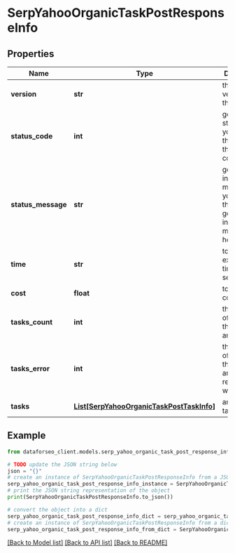 # SerpYahooOrganicTaskPostResponseInfo


## Properties

Name | Type | Description | Notes
------------ | ------------- | ------------- | -------------
**version** | **str** | the current version of the API | [optional] 
**status_code** | **int** | general status code you can find the full list of the response codes here | [optional] 
**status_message** | **str** | general informational message you can find the full list of general informational messages here | [optional] 
**time** | **str** | total execution time, seconds | [optional] 
**cost** | **float** | total tasks cost, USD | [optional] 
**tasks_count** | **int** | the number of tasks in the tasks array | [optional] 
**tasks_error** | **int** | the number of tasks in the tasks array returned with an error | [optional] 
**tasks** | [**List[SerpYahooOrganicTaskPostTaskInfo]**](SerpYahooOrganicTaskPostTaskInfo.md) | array of tasks | [optional] 

## Example

```python
from dataforseo_client.models.serp_yahoo_organic_task_post_response_info import SerpYahooOrganicTaskPostResponseInfo

# TODO update the JSON string below
json = "{}"
# create an instance of SerpYahooOrganicTaskPostResponseInfo from a JSON string
serp_yahoo_organic_task_post_response_info_instance = SerpYahooOrganicTaskPostResponseInfo.from_json(json)
# print the JSON string representation of the object
print(SerpYahooOrganicTaskPostResponseInfo.to_json())

# convert the object into a dict
serp_yahoo_organic_task_post_response_info_dict = serp_yahoo_organic_task_post_response_info_instance.to_dict()
# create an instance of SerpYahooOrganicTaskPostResponseInfo from a dict
serp_yahoo_organic_task_post_response_info_from_dict = SerpYahooOrganicTaskPostResponseInfo.from_dict(serp_yahoo_organic_task_post_response_info_dict)
```
[[Back to Model list]](../README.md#documentation-for-models) [[Back to API list]](../README.md#documentation-for-api-endpoints) [[Back to README]](../README.md)


